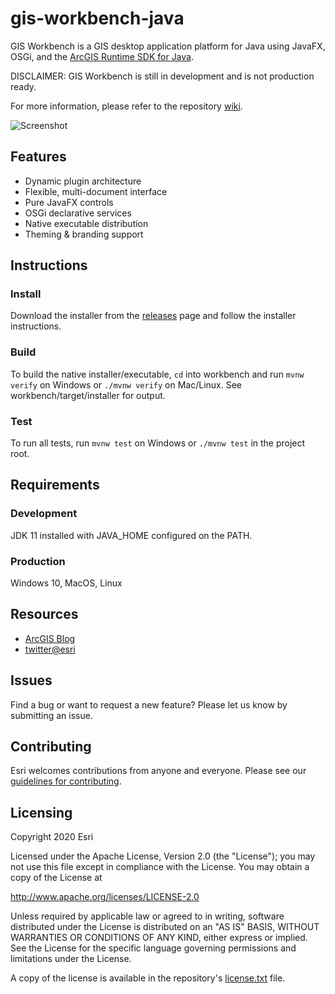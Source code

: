 # gis-workbench-java

GIS Workbench is a GIS desktop application platform for Java using JavaFX, OSGi, and the [ArcGIS Runtime SDK for Java](https://developers.arcgis.com/java/latest/).

DISCLAIMER: GIS Workbench is still in development and is not production ready.

For more information, please refer to the repository [wiki](https://github.com/ArcGIS/gis-workbench-java/wiki).

![Screenshot](https://github.com/ArcGIS/gis-workbench-java/raw/master/gis-workbench-java.png)

## Features
* Dynamic plugin architecture
* Flexible, multi-document interface
* Pure JavaFX controls
* OSGi declarative services
* Native executable distribution
* Theming & branding support

## Instructions

### Install

Download the installer from the [releases](https://github.com/ArcGIS/gis-workbench-java/releases) page and follow the installer instructions.

### Build

To build the native installer/executable, `cd` into workbench and run `mvnw verify` on Windows or `./mvnw verify` on
 Mac/Linux. See workbench/target/installer for output.

### Test

To run all tests, run `mvnw test` on Windows or `./mvnw test` in the project root.

## Requirements

### Development

JDK 11 installed with JAVA_HOME configured on the PATH.

### Production

Windows 10, MacOS, Linux

## Resources

* [ArcGIS Blog](http://blogs.esri.com/esri/arcgis/)
* [twitter@esri](http://twitter.com/esri)

## Issues

Find a bug or want to request a new feature?  Please let us know by submitting an issue.

## Contributing

Esri welcomes contributions from anyone and everyone. Please see our [guidelines for contributing](https://github.com/esri/contributing).

## Licensing
Copyright 2020 Esri

Licensed under the Apache License, Version 2.0 (the "License");
you may not use this file except in compliance with the License.
You may obtain a copy of the License at

   http://www.apache.org/licenses/LICENSE-2.0

Unless required by applicable law or agreed to in writing, software
distributed under the License is distributed on an "AS IS" BASIS,
WITHOUT WARRANTIES OR CONDITIONS OF ANY KIND, either express or implied.
See the License for the specific language governing permissions and
limitations under the License.

A copy of the license is available in the repository's [license.txt]( https://github.com/ArcGIS/gis-workbench-java/raw/master/license.txt) file.
